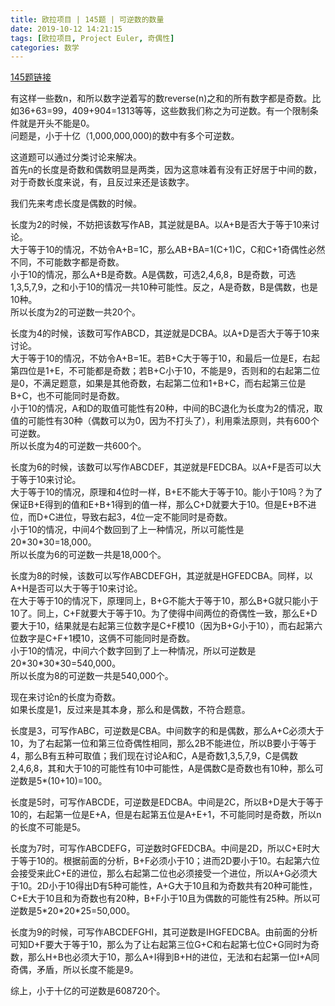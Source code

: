 ```yaml
---
title: 欧拉项目 | 145题 | 可逆数的数量
date: 2019-10-12 14:21:15
tags: [欧拉项目, Project Euler, 奇偶性]
categories: 数学
---
```

[145题链接](https://projecteuler.net/problem=145 "Problem 145 - Project Euler")

有这样一些数n，和所以数字逆着写的数reverse(n)之和的所有数字都是奇数。比如36+63=99，409+904=1313等等，这些数我们称之为可逆数。有一个限制条件就是开头不能是0。  
问题是，小于十亿（1,000,000,000)的数中有多个可逆数。

这道题可以通过分类讨论来解决。  
首先n的长度是奇数和偶数明显是两类，因为这意味着有没有正好居于中间的数，对于奇数长度来说，有，且反过来还是该数字。  

我们先来考虑长度是偶数的时候。

长度为2的时候，不妨把该数写作AB，其逆就是BA。以A+B是否大于等于10来讨论。  
大于等于10的情况，不妨令A+B=1C，那么AB+BA=1(C+1)C，C和C+1奇偶性必然不同，不可能数字都是奇数。  
小于10的情况，那么A+B是奇数。A是偶数，可选2,4,6,8，B是奇数，可选1,3,5,7,9，之和小于10的情况一共10种可能性。反之，A是奇数，B是偶数，也是10种。  
所以长度为2的可逆数一共20个。

长度为4的时候，该数可写作ABCD，其逆就是DCBA。以A+D是否大于等于10来讨论。  
大于等于10的情况，不妨令A+B=1E。若B+C大于等于10，和最后一位是E，右起第四位是1+E，不可能都是奇数；若B+C小于10，不能是9，否则和的右起第二位是0，不满足题意，如果是其他奇数，右起第二位和1+B+C，而右起第三位是B+C，也不可能同时是奇数。  
小于10的情况，A和D的取值可能性有20种，中间的BC退化为长度为2的情况，取值的可能性有30种（偶数可以为0，因为不打头了），利用乘法原则，共有600个可逆数。  
所以长度为4的可逆数一共600个。

长度为6的时候，该数可以写作ABCDEF，其逆就是FEDCBA。以A+F是否可以大于等于10来讨论。  
大于等于10的情况，原理和4位时一样，B+E不能大于等于10。能小于10吗？为了保证B+E得到的值和E+B+1得到的值一样，那么C+D就要大于10。但是E+B不进位，而D+C进位，导致右起3，4位一定不能同时是奇数。  
小于10的情况，中间4个数回到了上一种情况，所以可能性是20\*30\*30=18,000。  
所以长度为6的可逆数一共是18,000个。

长度为8的时候，该数可以写作ABCDEFGH，其逆就是HGFEDCBA。同样，以A+H是否可以大于等于10来讨论。  
在大于等于10的情况下，原理同上，B+G不能大于等于10，那么B+G就只能小于10了。同上，C+F就要大于等于10。为了使得中间两位的奇偶性一致，那么E+D要大于10，结果就是右起第三位数字是C+F模10（因为B+G小于10），而右起第六位数字是C+F+1模10，这俩不可能同时是奇数。  
小于10的情况，中间六个数字回到了上一种情况，所以可逆数是20\*30\*30\*30=540,000。  
所以长度为8的可逆数一共是540,000个。

现在来讨论n的长度为奇数。  
如果长度是1，反过来是其本身，那么和是偶数，不符合题意。  

长度是3，可写作ABC，可逆数是CBA。中间数字的和是偶数，那么A+C必须大于10，为了右起第一位和第三位奇偶性相同，那么2B不能进位，所以B要小于等于4，那么B有五种可取值；我们现在讨论A和C，A是奇数1,3,5,7,9，C是偶数2,4,6,8，其和大于10的可能性有10中可能性，A是偶数C是奇数也有10种，那么可逆数是5\*(10+10)=100。

长度是5时，可写作ABCDE，可逆数是EDCBA。中间是2C，所以B+D是大于等于10的，右起第一位是E+A，但是右起第五位是A+E+1，不可能同时是奇数，所以n的长度不可能是5。

长度为7时，可写作ABCDEFG，可逆数时GFEDCBA。中间是2D，所以C+E时大于等于10的。根据前面的分析，B+F必须小于10；进而2D要小于10。右起第六位会接受来此C+E的进位，那么右起第二位也必须接受一个进位，所以A+G必须大于10。2D小于10得出D有5种可能性，A+G大于10且和为奇数共有20种可能性，C+E大于10且和为奇数也有20种，B+F小于10且为偶数的可能性有25种。所以可逆数是5\*20\*20\*25=50,000。

长度为9的时候，可写作ABCDEFGHI，其可逆数是IHGFEDCBA。由前面的分析可知D+F要大于等于10，那么为了让右起第三位G+C和右起第七位C+G同时为奇数，那么H+B也必须大于10，那么A+I得到B+H的进位，无法和右起第一位I+A同奇偶，矛盾，所以长度不能是9。

综上，小于十亿的可逆数是608720个。
